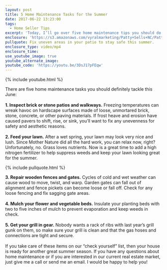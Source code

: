 ```yaml
---
layout: post
title: 5 Home Maintenance Tasks for the Summer
date: 2017-06-22 13:23:00
tags:
  - Home Seller Tips
excerpt: 'Today, I’ll go over five home maintenance tips you should do this June in order to prepare your home for another summer season.'
enclosure: 'https://s3.amazonaws.com/vyralmarketing/Patty+Sells+NC/Patty+Sells+NC-+Get+your+home+ready+for+summer+fun.mp4'
pullquote: Fix uneven areas in your patio to stay safe this summer.
enclosure_type: video/mp4
enclosure_time:
use_youtube_image: true
youtube_alternate_image:
youtube_code: 'https://youtu.be/3DsJ17pFEqw'
---
```



{% include youtube.html %}

There are five home maintenance tasks you should definitely tackle this June:
<br>
<br>**1. Inspect brick or stone patios and walkways.** Freezing temperatures can wreak havoc on hardscape surfaces made of loose, unmortared brick, stone, concrete, or other paving materials. If frost heave and erosion have caused pavers to shift, rise, or sink, you’ll want to fix any unevenness for safety and aesthetic reasons.
<br>
<br>**2. Feed your lawn.** After a wet spring, your lawn may look very nice and lush. Since Mother Nature did all the hard work, you can relax now, right? Unfortunately, no. Grass loves nutrients. Now is a great time to add a high nitrogen fertilizer to help suppress weeds and keep your lawn looking great for the summer.

{% include pullquote.html %}

**3. Repair wooden fences and gates.** Cycles of cold and wet weather can cause wood to move, twist, and warp. Garden gates can fall out of alignment and fence pickets can become loose or fall off. Check for any loose fencing and fix sagging gate areas.
<br>
<br>**4. Mulch your flower and vegetable beds.** Insulate your planting beds with two to five inches of mulch to prevent evaporation and keep weeds in check.
<br>
<br>**5. Get your grill in gear.** Nobody wants a rack of ribs with last year’s grill gunk on them, so make sure your grill is clean and that the gas hoses and connections are tight and secure.
<br>
<br>If you take care of these items on our “check yourself” list, then your house is ready for another great summer season. If you have any questions about home maintenance or if you are interested in our current real estate market, just give me a call or send me an email. I would be happy to help you!
<br>